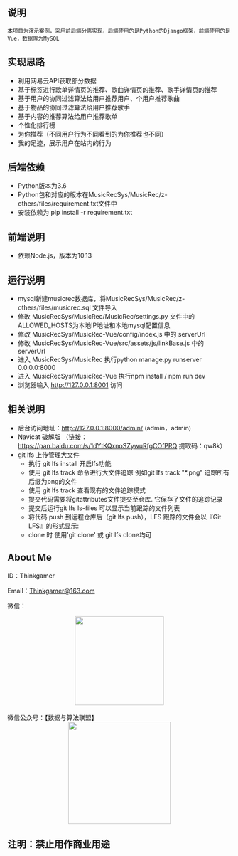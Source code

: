 ## 说明
	本项目为演示案例，采用前后端分离实现，后端使用的是Python的Django框架，前端使用的是Vue，数据库为MySQL

## 实现思路
- 利用网易云API获取部分数据
- 基于标签进行歌单详情页的推荐、歌曲详情页的推荐、歌手详情页的推荐
- 基于用户的协同过滤算法给用户推荐用户、个用户推荐歌曲
- 基于物品的协同过滤算法给用户推荐歌手
- 基于内容的推荐算法给用户推荐歌单
- 个性化排行榜
- 为你推荐（不同用户行为不同看到的为你推荐也不同）
- 我的足迹，展示用户在站内的行为

## 后端依赖
- Python版本为3.6
- Python包和对应的版本在MusicRecSys/MusicRec/z-others/files/requirement.txt文件中
- 安装依赖为 pip install -r requirement.txt

## 前端说明
- 依赖Node.js，版本为10.13

## 运行说明
- mysql新建musicrec数据库，将MusicRecSys/MusicRec/z-others/files/musicrec.sql 文件导入
- 修改 MusicRecSys/MusicRec/MusicRec/settings.py 文件中的ALLOWED_HOSTS为本地IP地址和本地mysql配置信息
- 修改 MusicRecSys/MusicRec-Vue/config/index.js 中的 serverUrl
- 修改 MusicRecSys/MusicRec-Vue/src/assets/js/linkBase.js 中的 serverUrl
- 进入 MusicRecSys/MusicRec 执行python manage.py runserver 0.0.0.0:8000
- 进入 MusicRecSys/MusicRec-Vue 执行npm install /  npm run dev
- 浏览器输入 http://127.0.0.1:8001 访问

## 相关说明
- 后台访问地址：http://127.0.0.1:8000/admin/  (admin，admin)
- Navicat 破解版 （链接：https://pan.baidu.com/s/1dYtKQxnoSZywuRfgCOfPRQ  提取码：qw8k） 
- git lfs 上传管理大文件
    - 执行 git lfs install 开启lfs功能
    - 使用 git lfs track 命令进行大文件追踪 例如git lfs track "*.png" 追踪所有后缀为png的文件
    - 使用 git lfs track 查看现有的文件追踪模式
    - 提交代码需要将gitattributes文件提交至仓库. 它保存了文件的追踪记录
    - 提交后运行git lfs ls-files 可以显示当前跟踪的文件列表
    - 将代码 push 到远程仓库后（git lfs push），LFS 跟踪的文件会以『Git LFS』的形式显示:
	- clone 时 使用'git clone' 或 git lfs clone均可

## About Me
ID：Thinkgamer

Email：Thinkgamer@163.com

微信：
<br>
<div align="center"><img src="https://raw.githubusercontent.com/Thinkgamer/books/master/0%E3%80%81Picture/wx.png" width="200" /></div>
<br>
微信公众号：【数据与算法联盟】
<br>
<div align="center"><img src="https://raw.githubusercontent.com/Thinkgamer/books/master/0%E3%80%81Picture/gzh.jpg" width="230"></div>

注明：禁止用作商业用途
-----
